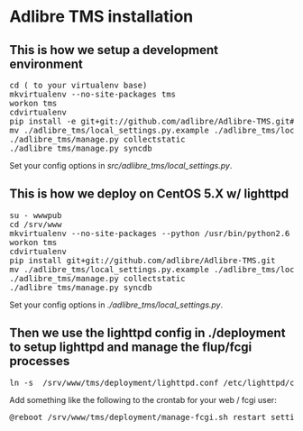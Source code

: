 # Adlibre TMS installation

## This is how we setup a development environment

<pre>
cd ( to your virtualenv base)
mkvirtualenv --no-site-packages tms
workon tms
cdvirtualenv
pip install -e git+git://github.com/adlibre/Adlibre-TMS.git#egg=tms-dev
mv ./adlibre_tms/local_settings.py.example ./adlibre_tms/local_settings.py # Edit settings as necessary
./adlibre_tms/manage.py collectstatic
./adlibre_tms/manage.py syncdb
</pre>

Set your config options in _src/adlibre_tms/local_settings.py_.

## This is how we deploy on CentOS 5.X w/ lighttpd

<pre>
su - wwwpub
cd /srv/www
mkvirtualenv --no-site-packages --python /usr/bin/python2.6 tms
workon tms
cdvirtualenv
pip install git+git://github.com/adlibre/Adlibre-TMS.git
mv ./adlibre_tms/local_settings.py.example ./adlibre_tms/local_settings.py # Edit as necessary
./adlibre_tms/manage.py collectstatic
./adlibre_tms/manage.py syncdb
</pre>

Set your config options in _./adlibre_tms/local_settings.py_.

## Then we use the lighttpd config in ./deployment to setup lighttpd and manage the flup/fcgi processes

<pre>
ln -s  /srv/www/tms/deployment/lighttpd.conf /etc/lighttpd/conf.d/tms.conf
</pre>

Add something like the following to the crontab for your web / fcgi user:
<pre>
@reboot /srv/www/tms/deployment/manage-fcgi.sh restart settings_prod tms
</pre>
